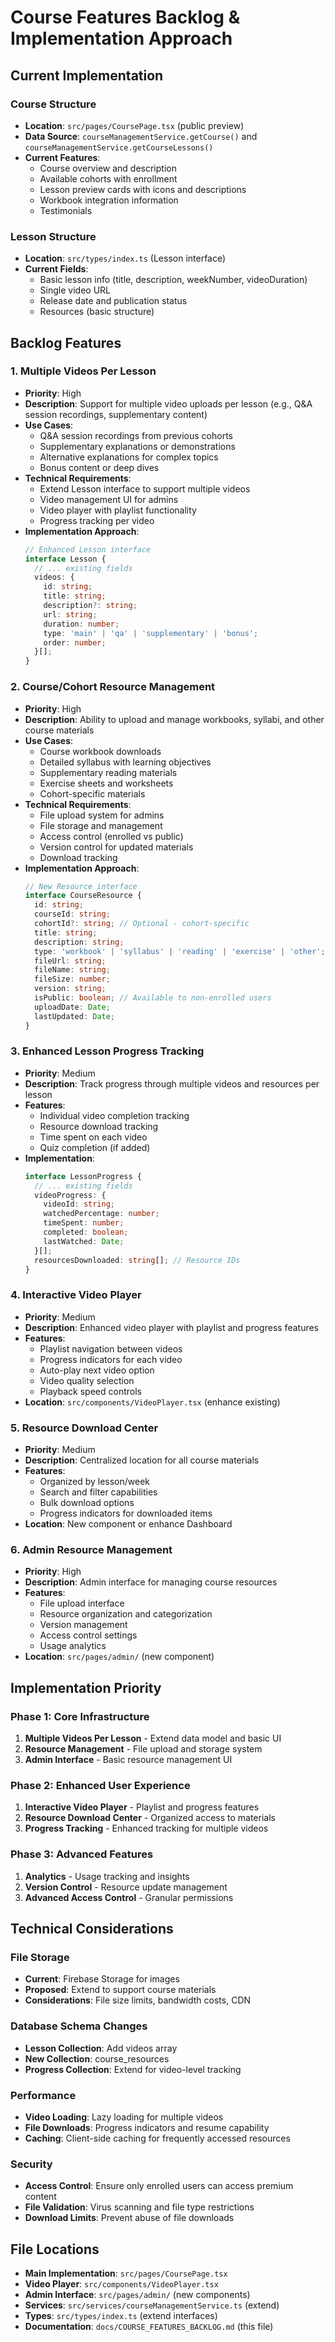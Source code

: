 # Course Features Backlog & Implementation Approach

## Current Implementation

### Course Structure
- **Location**: `src/pages/CoursePage.tsx` (public preview)
- **Data Source**: `courseManagementService.getCourse()` and `courseManagementService.getCourseLessons()`
- **Current Features**: 
  - Course overview and description
  - Available cohorts with enrollment
  - Lesson preview cards with icons and descriptions
  - Workbook integration information
  - Testimonials

### Lesson Structure
- **Location**: `src/types/index.ts` (Lesson interface)
- **Current Fields**: 
  - Basic lesson info (title, description, weekNumber, videoDuration)
  - Single video URL
  - Release date and publication status
  - Resources (basic structure)

## Backlog Features

### 1. Multiple Videos Per Lesson
- **Priority**: High
- **Description**: Support for multiple video uploads per lesson (e.g., Q&A session recordings, supplementary content)
- **Use Cases**:
  - Q&A session recordings from previous cohorts
  - Supplementary explanations or demonstrations
  - Alternative explanations for complex topics
  - Bonus content or deep dives
- **Technical Requirements**:
  - Extend Lesson interface to support multiple videos
  - Video management UI for admins
  - Video player with playlist functionality
  - Progress tracking per video
- **Implementation Approach**:
  ```typescript
  // Enhanced Lesson interface
  interface Lesson {
    // ... existing fields
    videos: {
      id: string;
      title: string;
      description?: string;
      url: string;
      duration: number;
      type: 'main' | 'qa' | 'supplementary' | 'bonus';
      order: number;
    }[];
  }
  ```

### 2. Course/Cohort Resource Management
- **Priority**: High
- **Description**: Ability to upload and manage workbooks, syllabi, and other course materials
- **Use Cases**:
  - Course workbook downloads
  - Detailed syllabus with learning objectives
  - Supplementary reading materials
  - Exercise sheets and worksheets
  - Cohort-specific materials
- **Technical Requirements**:
  - File upload system for admins
  - File storage and management
  - Access control (enrolled vs public)
  - Version control for updated materials
  - Download tracking
- **Implementation Approach**:
  ```typescript
  // New Resource interface
  interface CourseResource {
    id: string;
    courseId: string;
    cohortId?: string; // Optional - cohort-specific
    title: string;
    description: string;
    type: 'workbook' | 'syllabus' | 'reading' | 'exercise' | 'other';
    fileUrl: string;
    fileName: string;
    fileSize: number;
    version: string;
    isPublic: boolean; // Available to non-enrolled users
    uploadDate: Date;
    lastUpdated: Date;
  }
  ```

### 3. Enhanced Lesson Progress Tracking
- **Priority**: Medium
- **Description**: Track progress through multiple videos and resources per lesson
- **Features**:
  - Individual video completion tracking
  - Resource download tracking
  - Time spent on each video
  - Quiz completion (if added)
- **Implementation**:
  ```typescript
  interface LessonProgress {
    // ... existing fields
    videoProgress: {
      videoId: string;
      watchedPercentage: number;
      timeSpent: number;
      completed: boolean;
      lastWatched: Date;
    }[];
    resourcesDownloaded: string[]; // Resource IDs
  }
  ```

### 4. Interactive Video Player
- **Priority**: Medium
- **Description**: Enhanced video player with playlist and progress features
- **Features**:
  - Playlist navigation between videos
  - Progress indicators for each video
  - Auto-play next video option
  - Video quality selection
  - Playback speed controls
- **Location**: `src/components/VideoPlayer.tsx` (enhance existing)

### 5. Resource Download Center
- **Priority**: Medium
- **Description**: Centralized location for all course materials
- **Features**:
  - Organized by lesson/week
  - Search and filter capabilities
  - Bulk download options
  - Progress indicators for downloaded items
- **Location**: New component or enhance Dashboard

### 6. Admin Resource Management
- **Priority**: High
- **Description**: Admin interface for managing course resources
- **Features**:
  - File upload interface
  - Resource organization and categorization
  - Version management
  - Access control settings
  - Usage analytics
- **Location**: `src/pages/admin/` (new component)

## Implementation Priority

### Phase 1: Core Infrastructure
1. **Multiple Videos Per Lesson** - Extend data model and basic UI
2. **Resource Management** - File upload and storage system
3. **Admin Interface** - Basic resource management UI

### Phase 2: Enhanced User Experience
1. **Interactive Video Player** - Playlist and progress features
2. **Resource Download Center** - Organized access to materials
3. **Progress Tracking** - Enhanced tracking for multiple videos

### Phase 3: Advanced Features
1. **Analytics** - Usage tracking and insights
2. **Version Control** - Resource update management
3. **Advanced Access Control** - Granular permissions

## Technical Considerations

### File Storage
- **Current**: Firebase Storage for images
- **Proposed**: Extend to support course materials
- **Considerations**: File size limits, bandwidth costs, CDN

### Database Schema Changes
- **Lesson Collection**: Add videos array
- **New Collection**: course_resources
- **Progress Collection**: Extend for video-level tracking

### Performance
- **Video Loading**: Lazy loading for multiple videos
- **File Downloads**: Progress indicators and resume capability
- **Caching**: Client-side caching for frequently accessed resources

### Security
- **Access Control**: Ensure only enrolled users can access premium content
- **File Validation**: Virus scanning and file type restrictions
- **Download Limits**: Prevent abuse of file downloads

## File Locations
- **Main Implementation**: `src/pages/CoursePage.tsx`
- **Video Player**: `src/components/VideoPlayer.tsx`
- **Admin Interface**: `src/pages/admin/` (new components)
- **Services**: `src/services/courseManagementService.ts` (extend)
- **Types**: `src/types/index.ts` (extend interfaces)
- **Documentation**: `docs/COURSE_FEATURES_BACKLOG.md` (this file)
